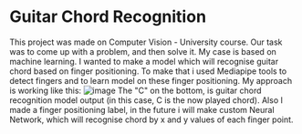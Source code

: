 # Guitar Chord Recognition
This project was made on Computer Vision - University course. Our task was to come up with a problem, and then solve it.
My case is based on machine learning. I wanted to make a model which will recognise guitar chord based on finger positioning. To make that i used Mediapipe tools to detect fingers and to learn model on these finger positioning.
My approach is working like this:
![image](https://github.com/Maciey3/guitar_chord_recognition/assets/122358223/105296d9-f38a-486d-82ed-b58d9c0c5ff2)
The "C" on the bottom, is guitar chord recognition model output (in this case, C is the now played chord). Also I made a finger positioning label, in the future i will make custom Neural Network, which will recognise chord by x and y values of each finger point.
